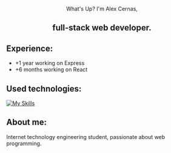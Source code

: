 <div align="center">
   <p>What's Up? I'm Alex Cernas,</p>
  <h2>full-stack web developer.</h2>
</div>


## Experience:
- +1 year working on Express
- +6 months working on React


## Used technologies:
[![My Skills](https://skillicons.dev/icons?i=react,express,nodejs,js,html,css,mongodb,vite,postman)](https://skillicons.dev)

## About me:
<p>Internet technology engineering student, passionate about web programming.</p>
